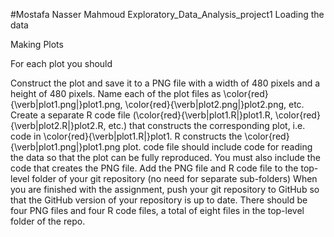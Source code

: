 #Mostafa Nasser Mahmoud
Exploratory_Data_Analysis_project1
Loading the data

Making Plots

For each plot you should

Construct the plot and save it to a PNG file with a width of 480 pixels and a height of 480 pixels. 
Name each of the plot files as \color{red}{\verb|plot1.png|}plot1.png, \color{red}{\verb|plot2.png|}plot2.png, etc. 
Create a separate R code file (\color{red}{\verb|plot1.R|}plot1.R, \color{red}{\verb|plot2.R|}plot2.R, etc.) 
that constructs the corresponding plot, i.e. code in \color{red}{\verb|plot1.R|}plot1.
R constructs the \color{red}{\verb|plot1.png|}plot1.png plot. 
code file should include code for reading the data so that the plot can be fully reproduced. 
You must also include the code that creates the PNG file. 
Add the PNG file and R code file to the top-level folder of your git repository (no need for separate sub-folders) 
When you are finished with the assignment, push your git repository to GitHub so that the GitHub version of your repository is up to date.
There should be four PNG files and four R code files, a total of eight files in the top-level folder of the repo.
